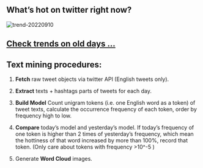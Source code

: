 ## What’s hot on twitter right now?

![trend-20220910][wordcloud]

[wordcloud]: https://raw.githubusercontent.com/xdqc/tweet-trend-everyday/master/word-cloud/trend-20220910.png?token=AF5V4P7ADR6KQBZ4CEDTNIK6AXRMU "trend-20220910"

## [Check trends on old days ...](https://github.com/xdqc/tweet-trend-everyday/tree/master/word-cloud)

## Text mining procedures:

1. **Fetch** raw tweet objects via twitter API (English tweets only).

2. **Extract** texts + hashtags parts of tweets for each day.

3. **Build Model** Count unigram tokens (i.e. one English word as a token) of tweet texts, calculate the occurrence frequency of each token, order by frequency high to low.

4. **Compare** today’s model and yesterday’s model. If today’s frequency of one token is higher than 2 times of yesterday’s frequency, which mean the hottiness of that word increased by more than 100%, record that token. (Only care about tokens with frequency >10^-5 )

5. Generate **Word Cloud** images.
